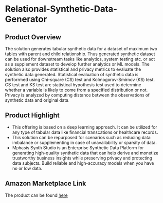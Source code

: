 # Relational-Synthetic-Data-Generator

## Product Overview

The solution generates tabular synthetic data for a dataset of maximum two tables with parent and child relationship. Thus generated synthetic dataset can be used for downstream tasks like analytics, system testing etc. or act as a supplement dataset to develop further analytics or ML models. The solution also provides statistical and privacy metrics to evaluate the synthetic data generated. Statistical evaluation of synthetic data is perforrmed using Chi-square (CS) test and Kolmogorov-Smirnov (KS) test. CS test and KS test are statistical hypothesis test used to determine whether a variable is likely to come from a specified distribution or not. Privacy is analyzed by computing distance between the observations of synthetic data and original data.

## Product Highlight
* This offering  is based on a deep learning approach. It can be utilized for any type of tabular data like financial transcations or healthcare records.
* This solution can be repurposed for scenarios such as reducing data imbalance or supplementing in case of unavailability or sparsity of data. 
* Mphasis Synth Studio is an Enterprise Synthetic Data Platform for generating high-quality synthetic data that can help derive and monetize trustworthy business insights while preserving privacy and protecting data subjects. Build reliable and high-accuracy models when you have no or low data. 

## Amazon Marketplace Link
The product can be found [here](https://aws.amazon.com/marketplace/pp/prodview-xfentzfe7vekc)

